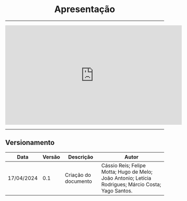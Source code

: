 <center>

# Apresentação

</center>

---

<iframe width="560" height="315" src="https://www.youtube.com/embed/QlIIhMjcrWk?si=AY-UG6mBZyKZ13Y7" title="YouTube video player" frameborder="0" allow="accelerometer; autoplay; clipboard-write; encrypted-media; gyroscope; picture-in-picture; web-share" referrerpolicy="strict-origin-when-cross-origin" allowfullscreen></iframe>

---

## Versionamento

<div style="margin: 0 auto; width: fit-content;">


| Data       | Versão | Descrição            | Autor                                                                                                |
|------------|--------|----------------------|------------------------------------------------------------------------------------------------------|
| 17/04/2024 | 0.1    | Criação do documento | Cássio Reis; Felipe Motta; Hugo de Melo; João Antonio; Letícia Rodrigues; Márcio Costa; Yago Santos. |

</div>